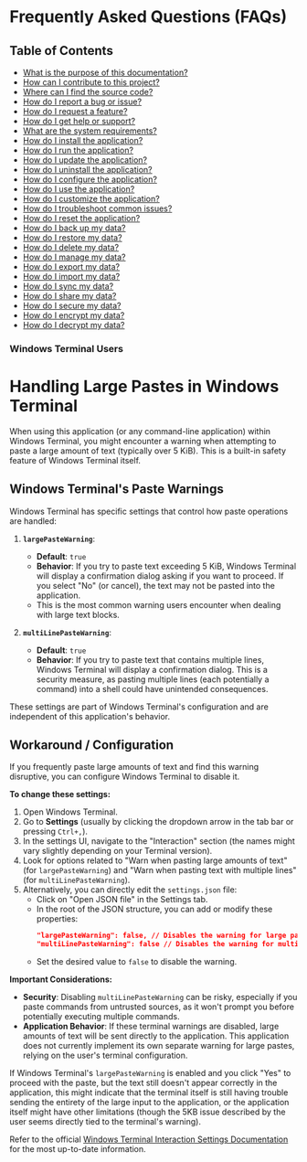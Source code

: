 # Frequently Asked Questions (FAQs)

## Table of Contents
- [What is the purpose of this documentation?](#what-is-the-purpose-of-this-documentation)
- [How can I contribute to this project?](#how-can-i-contribute-to-this-project)
- [Where can I find the source code?](#where-can-i-find-the-source-code)
- [How do I report a bug or issue?](#how-do-i-report-a-bug-or-issue)
- [How do I request a feature?](#how-do-i-request-a-feature)
- [How do I get help or support?](#how-do-i-get-help-or-support)
- [What are the system requirements?](#what-are-the-system-requirements)
- [How do I install the application?](#how-do-i-install-the-application)
- [How do I run the application?](#how-do-i-run-the-application)
- [How do I update the application?](#how-do-i-update-the-application)
- [How do I uninstall the application?](#how-do-i-uninstall-the-application)
- [How do I configure the application?](#how-do-i-configure-the-application)
- [How do I use the application?](#how-do-i-use-the-application)
- [How do I customize the application?](#how-do-i-customize-the-application)
- [How do I troubleshoot common issues?](#how-do-i-troubleshoot-common-issues)
- [How do I reset the application?](#how-do-i-reset-the-application)
- [How do I back up my data?](#how-do-i-back-up-my-data)
- [How do I restore my data?](#how-do-i-restore-my-data)
- [How do I delete my data?](#how-do-i-delete-my-data)
- [How do I manage my data?](#how-do-i-manage-my-data)
- [How do I export my data?](#how-do-i-export-my-data)
- [How do I import my data?](#how-do-i-import-my-data)
- [How do I sync my data?](#how-do-i-sync-my-data)
- [How do I share my data?](#how-do-i-share-my-data)
- [How do I secure my data?](#how-do-i-secure-my-data)
- [How do I encrypt my data?](#how-do-i-encrypt-my-data)
- [How do I decrypt my data?](#how-do-i-decrypt-my-data)



### Windows Terminal Users

# Handling Large Pastes in Windows Terminal

When using this application (or any command-line application) within Windows Terminal, you might encounter a warning when attempting to paste a large amount of text (typically over 5 KiB). This is a built-in safety feature of Windows Terminal itself.

## Windows Terminal's Paste Warnings

Windows Terminal has specific settings that control how paste operations are handled:

1.  **`largePasteWarning`**:
    *   **Default**: `true`
    *   **Behavior**: If you try to paste text exceeding 5 KiB, Windows Terminal will display a confirmation dialog asking if you want to proceed. If you select "No" (or cancel), the text may not be pasted into the application.
    *   This is the most common warning users encounter when dealing with large text blocks.

2.  **`multiLinePasteWarning`**:
    *   **Default**: `true`
    *   **Behavior**: If you try to paste text that contains multiple lines, Windows Terminal will display a confirmation dialog. This is a security measure, as pasting multiple lines (each potentially a command) into a shell could have unintended consequences.

These settings are part of Windows Terminal's configuration and are independent of this application's behavior.

## Workaround / Configuration

If you frequently paste large amounts of text and find this warning disruptive, you can configure Windows Terminal to disable it.

**To change these settings:**

1.  Open Windows Terminal.
2.  Go to **Settings** (usually by clicking the dropdown arrow in the tab bar or pressing `Ctrl+,`).
3.  In the settings UI, navigate to the "Interaction" section (the names might vary slightly depending on your Terminal version).
4.  Look for options related to "Warn when pasting large amounts of text" (for `largePasteWarning`) and "Warn when pasting text with multiple lines" (for `multiLinePasteWarning`).
5.  Alternatively, you can directly edit the `settings.json` file:
    *   Click on "Open JSON file" in the Settings tab.
    *   In the root of the JSON structure, you can add or modify these properties:
        ```json
        "largePasteWarning": false, // Disables the warning for large pastes
        "multiLinePasteWarning": false // Disables the warning for multi-line pastes
        ```
    *   Set the desired value to `false` to disable the warning.

**Important Considerations:**

*   **Security**: Disabling `multiLinePasteWarning` can be risky, especially if you paste commands from untrusted sources, as it won't prompt you before potentially executing multiple commands.
*   **Application Behavior**: If these terminal warnings are disabled, large amounts of text will be sent directly to the application. This application does not currently implement its own separate warning for large pastes, relying on the user's terminal configuration.

If Windows Terminal's `largePasteWarning` is enabled and you click "Yes" to proceed with the paste, but the text still doesn't appear correctly in the application, this might indicate that the terminal itself is still having trouble sending the entirety of the large input to the application, or the application itself might have other limitations (though the 5KB issue described by the user seems directly tied to the terminal's warning).

Refer to the official [Windows Terminal Interaction Settings Documentation](https://docs.microsoft.com/en-us/windows/terminal/customize-settings/interaction) for the most up-to-date information.

